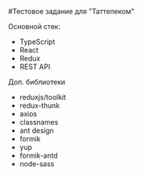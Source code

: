 #Тестовое задание для "Таттелеком"

Основной стек:
- TypeScript
- React
- Redux
- REST API

Доп. библиотеки
- reduxjs/toolkit
- redux-thunk
- axios
- classnames
- ant design
- formik
- yup
- formik-antd
- node-sass


    
